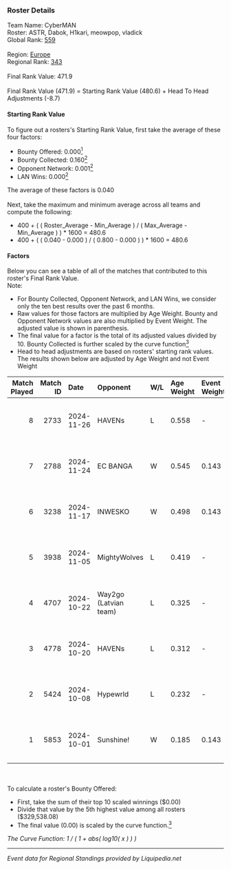 ### Roster Details<br />
Team Name: CyberMAN<br />
Roster: ASTR, Dabok, H1kari, meowpop, vladick<br />
Global Rank: [559](../standings_global.md)<br />
<br />
Region: [Europe]( ../standings_europe.md)<br />
Regional Rank: [343]( ../standings_europe.md)<br />
<br />
Final Rank Value:  471.9<br />
<br />
Final Rank Value (471.9) = Starting Rank Value (480.6) + Head To Head Adjustments (-8.7)<br />

#### Starting Rank Value<br />
To figure out a rosters's Starting Rank Value, first take the average of these four factors:<br />
- Bounty Offered: 0.000[<sup>1</sup>](#table2)
- Bounty Collected: 0.160[<sup>2</sup>](#table1)
- Opponent Network: 0.001[<sup>2</sup>](#table1)
- LAN Wins: 0.000[<sup>2</sup>](#table1)

The average of these factors is 0.040<br />
<br />
Next, take the maximum and minimum average across all teams and compute the following:<br />
- 400 + ( ( Roster_Average - Min_Average ) / ( Max_Average - Min_Average ) ) * 1600 = 480.6
- 400 + ( ( 0.040 - 0.000 ) / ( 0.800 - 0.000 ) ) * 1600 = 480.6


#### Factors<br />
Below you can see a table of all of the matches that contributed to this roster's Final Rank Value.<br />
Note:<br />

- For Bounty Collected, Opponent Network, and LAN Wins, we consider only the ten best results over the past 6 months.
- Raw values for those factors are multiplied by Age Weight. Bounty and Opponent Network values are also multiplied by Event Weight. The adjusted value is shown in parenthesis.
- The final value for a factor is the total of its adjusted values divided by 10. Bounty Collected is further scaled by the curve function[<sup>3</sup>](#curveFunction)
- Head to head adjustments are based on rosters' starting rank values. The results shown below are adjusted by Age Weight and not Event Weight
<span id="table1"></span><br />


| Match Played | Match ID | Date       | Opponent              | W/L | Age Weight | Event Weight | Bounty Collected | Opponent Network | LAN Wins  | H2H Adj. | Roster                                |
| -: | -: | :- | :- | :- | :- | :- | :- | :- | :- | -: | :- |
|            8 |     2733 | 2024-11-26 | HAVENs                | L   | 0.558      | -            | -                | -                | -         |   -10.45 | ASTR, Dabok, H1kari, meowpop, vladick |
|            7 |     2788 | 2024-11-24 | EC BANGA              | W   | 0.545      | 0.143        | 0.001 (0.000)    | 0.096 (0.007)    | 0 (0.000) |     9.59 | ASTR, Dabok, H1kari, meowpop, vladick |
|            6 |     3238 | 2024-11-17 | INWESKO               | W   | 0.498      | 0.143        | 0.000 (0.000)    | 0.055 (0.004)    | 0 (0.000) |     8.18 | ASTR, Dabok, H1kari, meowpop, vladick |
|            5 |     3938 | 2024-11-05 | MightyWolves          | L   | 0.419      | -            | -                | -                | -         |    -7.82 | ASTR, Dabok, H1kari, meowpop, vladick |
|            4 |     4707 | 2024-10-22 | Way2go (Latvian team) | L   | 0.325      | -            | -                | -                | -         |    -2.95 | ASTR, Dabok, H1kari, meowpop, vladick |
|            3 |     4778 | 2024-10-20 | HAVENs                | L   | 0.312      | -            | -                | -                | -         |    -6.05 | ASTR, Dabok, H1kari, meowpop, vladick |
|            2 |     5424 | 2024-10-08 | Hypewrld              | L   | 0.232      | -            | -                | -                | -         |    -1.45 | ASTR, Dabok, H1kari, meowpop, vladick |
|            1 |     5853 | 2024-10-01 | Sunshine!             | W   | 0.185      | 0.143        | 0.000 (0.000)    | 0.000 (0.000)    | 0 (0.000) |     2.26 | ASTR, Dabok, H1kari, meowpop, vladick |

<br />
<span id="table2"></span><br />
To calculate a roster's Bounty Offered:<br />

- First, take the sum of their top 10 scaled winnings ($0.00)
- Divide that value by the 5th highest value among all rosters ($329,538.08)
- The final value (0.00) is scaled by the curve function.[<sup>3</sup>](#curveFunction)

<span id="curveFunction"></span>_The Curve Function: 1 / ( 1 + abs( log10( x ) ) )_<br />

---
_Event data for Regional Standings provided by Liquipedia.net_<br />
